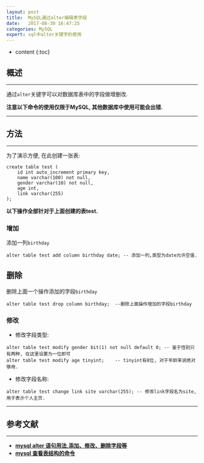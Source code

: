 ```yaml
---
layout: post
title:  MySQL通过alter编辑表字段
date:   2017-08-30 16:47:25
categories: MySQL
expert: sql中alter关键字的使用
---
```


* content
{:toc}

## 概述

---

通过`alter`关键字可以对数据库表中的字段做增删改.

**注意以下命令的使用仅限于MySQL, 其他数据库中使用可能会出错.**

---

## 方法

---

为了演示方便, 在此创建一张表:
```
create table test (
    id int auto_increment primary key,
    name varchar(100) not null,
    gender varchar(10) not null,
    age int,
    link varchar(255)
);

```

**以下操作全部针对于上面创建的表test.**

### 增加

添加一列`birthday`
```
alter table test add column birthday date; -- 添加一列,类型为date允许空值.
```

## 删除
删除上面一个操作添加的字段`birthday`
```
alter table test drop column birthday;	--删除上面操作增加的字段birthday
```

### 修改

* 修改字段类型:
```
alter table test modify gender bit(1) not null default 0; -- 鉴于性别只有两种, 在这里设置为一位即可
alter table test modify age tinyint;	-- tinyint有8位, 对于年龄来说绝对够用.
```

* 修改字段名称: 
```
alter table test change link site varchar(255);	-- 修改link字段名为site, 用于表示个人主页.
```

---

## 参考文献

---

* **[mysql alter 语句用法,添加、修改、删除字段等](http://www.blogjava.net/Alpha/archive/2007/07/23/131912.html)**
* **[mysql 查看表结构的命令](http://www.itpub.net/thread-510556-1-1.html)**
